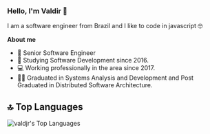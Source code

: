 
### Hello, I'm Valdir 👋
I am a software engineer from Brazil and I like to code in javascript 🤓

**About me**

- 💼 Senior Software Engineer
- 📓 Studying Software Development since 2016.
- 💻 Working professionally in the area since 2017.
- 👨‍🎓 Graduated in Systems Analysis and Development and Post Graduated in Distributed Software Architecture.

## 🔝 Top Languages
![valdjr's Top Languages](https://github-readme-stats.vercel.app/api/top-langs/?username=valdjr&theme=dark&langs_count=100&layout=compact&hide_border=true&card_width=500&hide_title=true)

